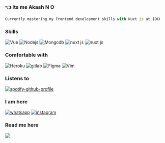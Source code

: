 


### :point_left: Its me Akash N O



```js
Currently mastering my Frontend development skills with Nuxt.js at IOCOD
``` 




<!--- 
![GitHub metrics](https://metrics.lecoq.io/Akashno)  

![GitHub streak stats](https://github-readme-streak-stats.herokuapp.com/?user=Akashno)  


  
  ![Profile views](https://gpvc.arturio.dev/Akashno)  
  
</div>
[![Years Badge](https://badges.pufler.dev/years/Akashno)](https://badges.pufler.dev)
--->

### Skills
<span> <img alt="Vue" src="https://img.shields.io/badge/Vue.js-35495E?style=for-the-badge&logo=vuedotjs&logoColor=4FC08D"/></span> 
<span> <img alt="Nodejs" src="https://img.shields.io/badge/Node.js-339933?style=for-the-badge&logo=nodedotjs&logoColor=white"/></span> 
<span><img alt="Mongodb" src="https://img.shields.io/badge/MongoDB-4EA94B?style=for-the-badge&logo=mongodb&logoColor=white"/></span>
<span><img alt="nuxt js" src="https://img.shields.io/badge/nuxt.js-00C58E?style=for-the-badge&logo=nuxtdotjs&logoColor=white"/></span>
<span><img alt="nuxt js" src="https://img.shields.io/badge/GraphQl-E10098?style=for-the-badge&logo=graphql&logoColor=white"/></span>


<!-- <span > <img alt="HTML5" src="https://img.shields.io/badge/html5%20-%23E34F26.svg?&style=for-the-badge&logo=html5&logoColor=white"/></span> <span> <img alt="CSS3" src="https://img.shields.io/badge/css3%20-%231572B6.svg?&style=for-the-badge&logo=css3&logoColor=white"/></span> <span > <img alt="JavaScript" src="https://img.shields.io/badge/javascript%20-%23323330.svg?&style=for-the-badge&logo=javascript&logoColor=%23F7DF1E"/></span> -->

<!-- <img alt="Python" src="https://img.shields.io/badge/python%20-%2314354C.svg?&style=for-the-badge&logo=python&logoColor=white"/> -->

 ### Comfortable with
 
 
 <div align='left'>
 <img alt="Heroku" src="https://img.shields.io/badge/heroku%20-%23430098.svg?&style=for-the-badge&logo=heroku&logoColor=white"/>
  <img alt="gitlab" src="https://img.shields.io/badge/GitLab-330F63?style=for-the-badge&logo=gitlab&logoColor=white"/>
<span><img alt="Figma" src="https://img.shields.io/badge/figma%20-%23F24E1E.svg?&style=for-the-badge&logo=figma&logoColor=white"/></span>
<span><img alt="Vim" src="https://img.shields.io/badge/VIM-%2311AB00.svg?&style=for-the-badge&logo=vim&logoColor=white"/></span>
</div>


 ### Listens to
 
[![spotify-github-profile](https://spotify-github-profile.vercel.app/api/view?uid=tcjwb1lqp68v38ev7umhwwqs2&cover_image=true&theme=novatorem)](https://spotify-github-profile.vercel.app/api/view?uid=tcjwb1lqp68v38ev7umhwwqs2&redirect=true)


### I am here
<div align='left'>
  <a target="_blank" href="https://wa.me/+919061936162/?text=Hey%20Akash"><img alt="whatsapp"  src="https://img.shields.io/badge/WhatsApp-25D366?style=for-the-badge&logo=whatsapp&logoColor=white"/></a>
  <a href="https://www.instagram.com/n.o.codes/"><img alt="instagram"  src="https://img.shields.io/badge/Instagram-E4405F?style=for-the-badge&logo=instagram&logoColor=white"/>   </a>
  </div>


<div>
  
### Read me here
  <a href="https://medium.com/@noakash"> <img src="https://img.shields.io/badge/Medium-12100E?style=for-the-badge&logo=medium&logoColor=white"/></a>

<!--
[![Akash N O MEDIUM](https://github-readme-medium.vercel.app/?username=noakash)](https://medium.com/@noakash)
  -->
  </div>
  
 
<!-- [![Akash N O StackOverflow](https://github-readme-stackoverflow.vercel.app/?userID=9630323&theme=dark&layout=compact)](https://stackoverflow.com/users/9630323/akash-no) -->
